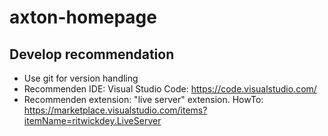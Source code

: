 # axton-homepage

## Develop recommendation
- Use git for version handling
- Recommenden IDE: Visual Studio Code: https://code.visualstudio.com/
- Recommenden extension: "live server" extension. HowTo: https://marketplace.visualstudio.com/items?itemName=ritwickdey.LiveServer
